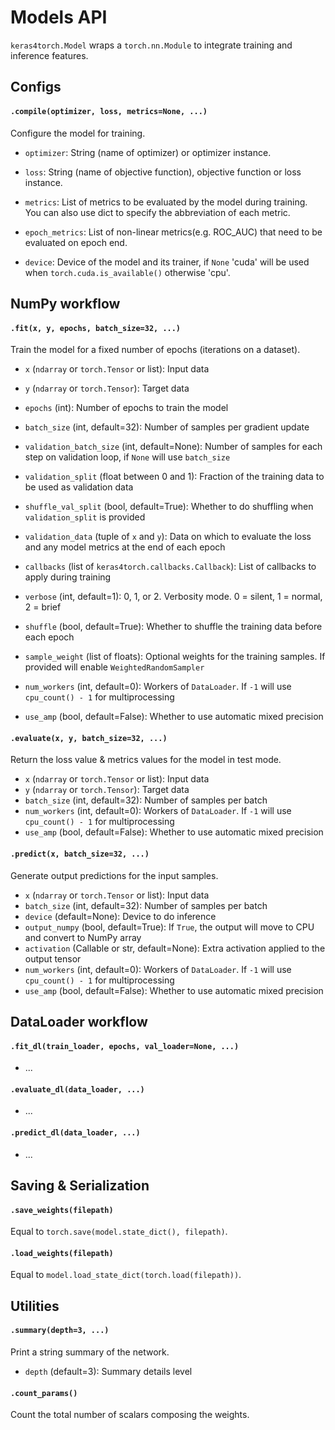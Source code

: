 # Models API

`keras4torch.Model` wraps a `torch.nn.Module` to integrate training and inference features.

## Configs

#### `.compile(optimizer, loss, metrics=None, ...)`

Configure the model for training.

+ `optimizer`: String (name of optimizer) or optimizer instance.

+  `loss`: String (name of objective function), objective function or loss instance.

+ `metrics`: List of metrics to be evaluated by the model during training. You can also use dict to specify the abbreviation of each metric.

+ `epoch_metrics`: List of non-linear metrics(e.g. ROC_AUC) that need to be evaluated on epoch end.

+ `device`: Device of the model and its trainer, if `None` 'cuda' will be used when `torch.cuda.is_available()` otherwise 'cpu'.



## NumPy workflow

#### `.fit(x, y, epochs, batch_size=32, ...)`

Train the model for a fixed number of epochs (iterations on a dataset).

+ `x` (`ndarray` or `torch.Tensor` or list): Input data

+ `y` (`ndarray` or `torch.Tensor`): Target data

+ `epochs` (int): Number of epochs to train the model

+ `batch_size` (int, default=32): Number of samples per gradient update

+ `validation_batch_size` (int, default=None): Number of samples for each step on validation loop, if `None` will use `batch_size`

+ `validation_split` (float between 0 and 1): Fraction of the training data to be used as validation data

+ `shuffle_val_split` (bool, default=True): Whether to do shuffling when `validation_split` is provided

+ `validation_data` (tuple of `x` and `y`): Data on which to evaluate the loss and any model metrics at the end of each epoch
  
+ `callbacks` (list of `keras4torch.callbacks.Callback`): List of callbacks to apply during training

+ `verbose` (int, default=1): 0, 1, or 2. Verbosity mode. 0 = silent, 1 = normal, 2 = brief

+ `shuffle` (bool, default=True): Whether to shuffle the training data before each epoch

+ `sample_weight` (list of floats): Optional weights for the training samples. If provided will enable `WeightedRandomSampler`
  
+ `num_workers` (int, default=0): Workers of `DataLoader`. If `-1` will use `cpu_count() - 1` for multiprocessing

+ `use_amp` (bool, default=False): Whether to use automatic mixed precision

#### `.evaluate(x, y, batch_size=32, ...)`

Return the loss value & metrics values for the model in test mode.

+ `x` (`ndarray` or `torch.Tensor` or list): Input data
+ `y` (`ndarray` or `torch.Tensor`): Target data
+ `batch_size` (int, default=32): Number of samples per batch
+ `num_workers` (int, default=0): Workers of `DataLoader`. If `-1` will use `cpu_count() - 1` for multiprocessing
+ `use_amp` (bool, default=False): Whether to use automatic mixed precision

#### `.predict(x, batch_size=32, ...)`

Generate output predictions for the input samples.

+ `x` (`ndarray` or `torch.Tensor` or list): Input data
+ `batch_size` (int, default=32): Number of samples per batch
+ `device` (default=None): Device to do inference
+ `output_numpy` (bool, default=True): If `True`, the output will move to CPU and convert to NumPy array
+ `activation` (Callable or str, default=None): Extra activation applied to the output tensor
+ `num_workers` (int, default=0): Workers of `DataLoader`. If `-1` will use `cpu_count() - 1` for multiprocessing
+ `use_amp` (bool, default=False): Whether to use automatic mixed precision

## DataLoader workflow

#### `.fit_dl(train_loader, epochs, val_loader=None, ...)`

+   ...

#### `.evaluate_dl(data_loader, ...)`

+   ...

#### `.predict_dl(data_loader, ...)`

+   ...



## Saving & Serialization

#### `.save_weights(filepath)`

Equal to `torch.save(model.state_dict(), filepath)`.

#### `.load_weights(filepath)`

Equal to `model.load_state_dict(torch.load(filepath))`.



## Utilities

#### `.summary(depth=3, ...)`

Print a string summary of the network.

+   `depth` (default=3): Summary details level

#### `.count_params()`

Count the total number of scalars composing the weights.